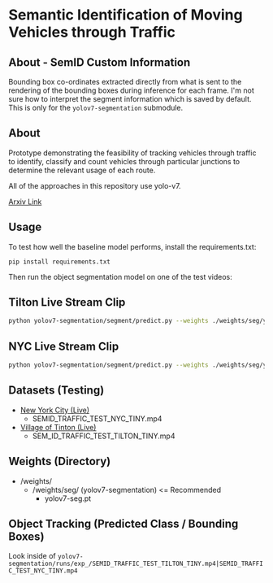 # Semantic Identification of Moving Vehicles through Traffic

## About - SemID Custom Information

Bounding box co-ordinates extracted directly from what is sent to
the rendering of the bounding boxes during inference for each frame.
I'm not sure how to interpret the segment information which is saved
by default. This is only for the `yolov7-segmentation` submodule.

## About

Prototype demonstrating the feasibility of tracking vehicles through
traffic to identify, classify and count vehicles through particular junctions
to determine the relevant usage of each route.

All of the approaches in this repository use yolo-v7.

[Arxiv Link](https://arxiv.org/pdf/2207.02696.pdf)

## Usage

To test how well the baseline model performs, install the requirements.txt:
```
pip install requirements.txt
```

Then run the object segmentation model on one of the test videos:

## Tilton Live Stream Clip

```bash
python yolov7-segmentation/segment/predict.py --weights ./weights/seg/yolov7-seg.pt --source "SEM_ID_TRAFFIC_TEST_TILTON_TINY.mp4" --trk
```

## NYC Live Stream Clip

```bash
python yolov7-segmentation/segment/predict.py --weights ./weights/seg/yolov7-seg.pt --source "SEMID_TRAFFIC_TEST_NYC_TINY.mp4" --trk
```

## Datasets (Testing)

- [New York City (Live)](https://www.youtube.com/watch?v=1-iS7LArMPA)
  - SEMID_TRAFFIC_TEST_NYC_TINY.mp4
- [Village of Tinton (Live)](https://www.youtube.com/watch?v=5_XSYlAfJZM)
  - SEM_ID_TRAFFIC_TEST_TILTON_TINY.mp4

## Weights (Directory)

- /weights/
  - /weights/seg/ (yolov7-segmentation) <= Recommended
    - yolov7-seg.pt
<!--
  - /weights/base/ (yolov7)
    - yolov7.pt    
  - /weights/tracking/ (yolov7-object-tracking)
    - yolov7_tracking.pt
    -->

## Object Tracking (Predicted Class / Bounding Boxes)

Look inside of `yolov7-segmentation/runs/exp_/SEMID_TRAFFIC_TEST_TILTON_TINY.mp4|SEMID_TRAFFIC_TEST_NYC_TINY.mp4`